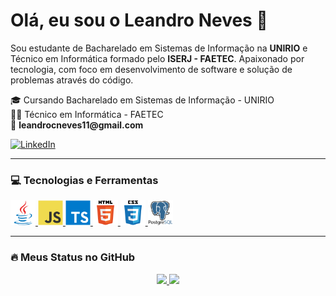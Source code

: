 # Olá, eu sou o Leandro Neves 👋

<p>
  Sou estudante de Bacharelado em Sistemas de Informação na <strong>UNIRIO</strong> e Técnico em Informática formado pelo <strong>ISERJ - FAETEC</strong>. Apaixonado por tecnologia, com foco em desenvolvimento de software e solução de problemas através do código.
</p>

<p>
  🎓 Cursando Bacharelado em Sistemas de Informação - UNIRIO<br>
  👨‍💻 Técnico em Informática - FAETEC<br>
  📧 <strong>leandrocneves11@gmail.com</strong>
</p>

<p align="left">
  <a href="https://www.linkedin.com/in/leandrohcn" target="_blank">
    <img src="https://img.shields.io/badge/LinkedIn-0077B5?style=for-the-badge&logo=linkedin&logoColor=white" alt="LinkedIn"/>
  </a>
</p>

---

### 💻 Tecnologias e Ferramentas

<p align="left">
  <a href="https://www.java.com" target="_blank" rel="noreferrer"> 
    <img src="https://raw.githubusercontent.com/devicons/devicon/master/icons/java/java-original.svg" alt="java" width="40" height="40"/> 
  </a>
  <a href="https://developer.mozilla.org/en-US/docs/Web/JavaScript" target="_blank" rel="noreferrer"> 
    <img src="https://raw.githubusercontent.com/devicons/devicon/master/icons/javascript/javascript-original.svg" alt="javascript" width="40" height="40"/> 
  </a>
  <a href="https://www.typescriptlang.org/" target="_blank" rel="noreferrer">
    <img src="https://raw.githubusercontent.com/devicons/devicon/master/icons/typescript/typescript-original.svg" alt="typescript" width="40" height="40"/>
  </a>
  
  <a href="https://www.w3.org/html/" target="_blank" rel="noreferrer"> 
    <img src="https://raw.githubusercontent.com/devicons/devicon/master/icons/html5/html5-original-wordmark.svg" alt="html5" width="40" height="40"/> 
  </a> 
  <a href="https://www.w3schools.com/css/" target="_blank" rel="noreferrer"> 
    <img src="https://raw.githubusercontent.com/devicons/devicon/master/icons/css3/css3-original-wordmark.svg" alt="css3" width="40" height="40"/> 
  </a> 

  <a href="https://www.postgresql.org" target="_blank" rel="noreferrer"> 
    <img src="https://raw.githubusercontent.com/devicons/devicon/master/icons/postgresql/postgresql-original-wordmark.svg" alt="postgresql" width="40" height="40"/> 
  </a>
</p>

---

### 🔥 Meus Status no GitHub

<div align="center">
  <a href="https://github.com/leandrohcn">
    <img height="180em" src="https://github-readme-stats.vercel.app/api?username=leandrohcn&show_icons=true&theme=dracula&include_all_commits=true&count_private=true"/>
    <img height="180em" src="https://github-readme-stats.vercel.app/api/top-langs/?username=leandrohcn&layout=compact&langs_count=7&theme=dracula"/>
  </a>
</div>
